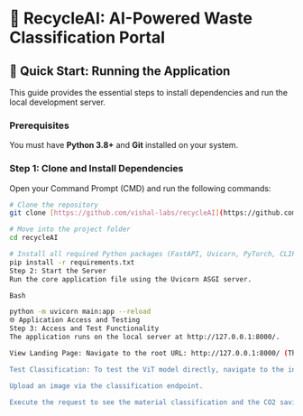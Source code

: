 # 🤖 RecycleAI: AI-Powered Waste Classification Portal

## 🚀 Quick Start: Running the Application

This guide provides the essential steps to install dependencies and run the local development server.

### Prerequisites

You must have **Python 3.8+** and **Git** installed on your system.

### Step 1: Clone and Install Dependencies

Open your Command Prompt (CMD) and run the following commands:

```bash
# Clone the repository
git clone [https://github.com/vishal-labs/recycleAI](https://github.com/vishal-labs/recycleAI)

# Move into the project folder
cd recycleAI

# Install all required Python packages (FastAPI, Uvicorn, PyTorch, CLIP)
pip install -r requirements.txt
Step 2: Start the Server
Run the core application file using the Uvicorn ASGI server.

Bash

python -m uvicorn main:app --reload
🌐 Application Access and Testing
Step 3: Access and Test Functionality
The application runs on the local server at http://127.0.0.1:8000/.

View Landing Page: Navigate to the root URL: http://127.0.0.1:8000/ (This displays the project's professional landing page.)

Test Classification: To test the ViT model directly, navigate to the interactive API documentation (Swagger UI): http://127.0.0.1:8000/docs

Upload an image via the classification endpoint.

Execute the request to see the material classification and the CO2 savings result.
